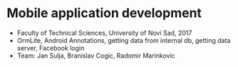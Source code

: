 # Mobile application development

- Faculty of Technical Sciences, University of Novi Sad, 2017
- OrmLite, Android Annotations, getting data from internal db, getting data server, Facebook login
- Team: Jan Sulja, Branislav Cogic, Radomir Marinkovic
